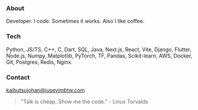 ### About

Developer. I code. Sometimes it works.
Also I like coffee.

### Tech

Python, JS/TS, C++, C, Dart, SQL, Java, Next.js, React, Vite, Django, Flutter, Node.js, Numpy, Matplotlib, PyTorch, TF, Pandas, Scikit-learn, AWS, Docker, Git, Postgres, Redis, Nginx.

### Contact

[kaibutsujohan@iusevimbtw.com](mailto:kaibutsujohan@iusevimbtw.com)

> "Talk is cheap. Show me the code." - Linus Torvalds
